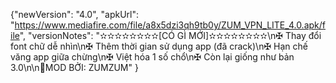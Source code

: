 {"newVersion": "4.0",
 "apkUrl": "https://www.mediafire.com/file/a8x5dzi3qh9tb0y/ZUM_VPN_LITE_4.0.apk/file",
 "versionNotes": "✫✫✫✫✫✫✫✫[CÓ GÌ MỚI]✫✫✫✫✫✫✫✫\n✠ Thay đổi font chữ dễ nhìn\n✠ Thêm thời gian sử dụng app (đã crack)\n✠ Hạn chế văng app giữa chừng\n✠ Việt hóa 1 số chổ\n✠ Còn lại giống như bản 3.0\n\n👤MOD BỞI: ZUMZUM"
}

